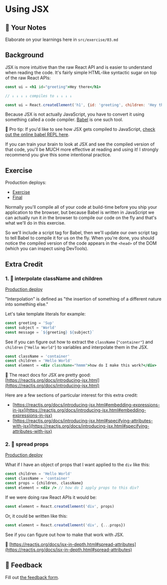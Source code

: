 # Using JSX

## 📝 Your Notes

Elaborate on your learnings here in `src/exercise/03.md`

## Background

JSX is more intuitive than the raw React API and is easier to understand when
reading the code. It's fairly simple HTML-like syntactic sugar on top of the raw
React APIs:

```jsx
const ui = <h1 id="greeting">Hey there</h1>

// ↓ ↓ ↓ ↓ compiles to ↓ ↓ ↓ ↓

const ui = React.createElement('h1', {id: 'greeting', children: 'Hey there'})
```

Because JSX is not actually JavaScript, you have to convert it using something
called a code compiler. [Babel](https://babeljs.io) is one such tool.

🦉 Pro tip: If you'd like to see how JSX gets compiled to JavaScript,
[check out the online babel REPL here](https://babeljs.io/repl#?builtIns=App&code_lz=MYewdgzgLgBArgSxgXhgHgCYIG4D40QAOAhmLgBICmANtSGgPRGm7rNkDqIATtRo-3wMseAFBA&presets=react&prettier=true).

If you can train your brain to look at JSX and see the compiled version of that
code, you'll be MUCH more effective at reading and using it! I strongly
recommend you give this some intentional practice.

## Exercise

Production deploys:

- [Exercise](http://react-fundamentals.netlify.app/isolated/exercise/03.html)
- [Final](http://react-fundamentals.netlify.app/isolated/final/03.html)

Normally you'll compile all of your code at build-time before you ship your
application to the browser, but because Babel is written in JavaScript we can
actually run it _in_ the browser to compile our code on the fly and that's what
we'll do in this exercise.

So we'll include a script tag for Babel, then we'll update our own script tag to
tell Babel to compile it for us on the fly. When you're done, you should notice
the compiled version of the code appears in the `<head>` of the DOM (which you
can inspect using DevTools).

## Extra Credit

### 1. 💯 interpolate className and children

[Production deploy](http://react-fundamentals.netlify.app/isolated/final/03.extra-1.html)

"Interpolation" is defined as "the insertion of something of a different nature
into something else."

Let's take template literals for example:

```javascript
const greeting = 'Sup'
const subject = 'World'
const message = `${greeting} ${subject}`
```

See if you can figure out how to extract the `className` (`"container"`) and
`children` (`"Hello World"`) to variables and interpolate them in the JSX.

```jsx
const className = 'container'
const children = 'Hello World'
const element = <div className="hmmm">how do I make this work?</div>
```

📜 The react docs for JSX are pretty good:
[https://reactjs.org/docs/introducing-jsx.html](https://reactjs.org/docs/introducing-jsx.html)

Here are a few sections of particular interest for this extra credit:

- [https://reactjs.org/docs/introducing-jsx.html#embedding-expressions-in-jsx](https://reactjs.org/docs/introducing-jsx.html#embedding-expressions-in-jsx)
- [https://reactjs.org/docs/introducing-jsx.html#specifying-attributes-with-jsx](https://reactjs.org/docs/introducing-jsx.html#specifying-attributes-with-jsx)

### 2. 💯 spread props

[Production deploy](http://react-fundamentals.netlify.app/isolated/final/03.extra-2.html)

What if I have an object of props that I want applied to the `div` like this:

```jsx
const children = 'Hello World'
const className = 'container'
const props = {children, className}
const element = <div /> // how do I apply props to this div?
```

If we were doing raw React APIs it would be:

```jsx
const element = React.createElement('div', props)
```

Or, it could be written like this:

```jsx
const element = React.createElement('div', {...props})
```

See if you can figure out how to make that work with JSX.

📜 [https://reactjs.org/docs/jsx-in-depth.html#spread-attributes](https://reactjs.org/docs/jsx-in-depth.html#spread-attributes)

## 🦉 Feedback

Fill out
[the feedback form](https://ws.kcd.im/?ws=React%20Fundamentals%20%E2%9A%9B&e=03%3A%20Using%20JSX&em=developer.noam%40gmail.com).
